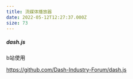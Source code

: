 ```yaml
---
title: 流媒体播放器
date: 2022-05-12T12:27:37.000Z
size: 73
---
```

##### dash.js

b站使用

https://github.com/Dash-Industry-Forum/dash.js
